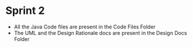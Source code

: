 # Sprint 2
- All the Java Code files are present in the Code Files Folder
- The UML and the Design Rationale docs are present in the Design Docs Folder
